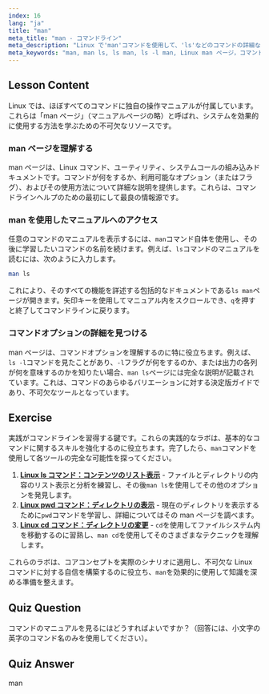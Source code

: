 ```yaml
---
index: 16
lang: "ja"
title: "man"
meta_title: "man - コマンドライン"
meta_description: "Linux で'man'コマンドを使用して、'ls'などのコマンドの詳細なマニュアルにアクセスする方法を学びます。man ls ページを理解して、コマンドラインを習得しましょう。"
meta_keywords: "man, man ls, ls man, ls -l man, Linux man ページ，コマンドマニュアル，Linux ドキュメント，コマンドラインヘルプ"
---
```


## Lesson Content

Linux では、ほぼすべてのコマンドに独自の操作マニュアルが付属しています。これらは「man ページ」（マニュアルページの略）と呼ばれ、システムを効果的に使用する方法を学ぶための不可欠なリソースです。

### man ページを理解する

man ページは、Linux コマンド、ユーティリティ、システムコールの組み込みドキュメントです。コマンドが何をするか、利用可能なオプション（またはフラグ）、およびその使用方法について詳細な説明を提供します。これらは、コマンドラインヘルプのための最初にして最良の情報源です。

### man を使用したマニュアルへのアクセス

任意のコマンドのマニュアルを表示するには、`man`コマンド自体を使用し、その後に学習したいコマンドの名前を続けます。例えば、`ls`コマンドのマニュアルを読むには、次のように入力します。

```bash
man ls
```

これにより、そのすべての機能を詳述する包括的なドキュメントである`ls man`ページが開きます。矢印キーを使用してマニュアル内をスクロールでき、`q`を押すと終了してコマンドラインに戻ります。

### コマンドオプションの詳細を見つける

man ページは、コマンドオプションを理解するのに特に役立ちます。例えば、`ls -l`コマンドを見たことがあり、`-l`フラグが何をするのか、または出力の各列が何を意味するのかを知りたい場合、`man ls`ページには完全な説明が記載されています。これは、コマンドのあらゆるバリエーションに対する決定版ガイドであり、不可欠なツールとなっています。

## Exercise

実践がコマンドラインを習得する鍵です。これらの実践的なラボは、基本的なコマンドに関するスキルを強化するのに役立ちます。完了したら、`man`コマンドを使用して各ツールの完全な可能性を探ってください。

1. **[Linux ls コマンド：コンテンツのリスト表示](https://labex.io/ja/labs/linux-linux-ls-command-content-listing-219205)** - ファイルとディレクトリの内容のリスト表示と分析を練習し、その後`man ls`を使用してその他のオプションを発見します。
2. **[Linux pwd コマンド：ディレクトリの表示](https://labex.io/ja/labs/linux-linux-pwd-command-directory-displaying-209734)** - 現在のディレクトリを表示するために`pwd`コマンドを学習し、詳細についてはその man ページを調べます。
3. **[Linux cd コマンド：ディレクトリの変更](https://labex.io/ja/labs/linux-linux-cd-command-directory-changing-209733)** - `cd`を使用してファイルシステム内を移動するのに習熟し、`man cd`を使用してそのさまざまなテクニックを理解します。

これらのラボは、コアコンセプトを実際のシナリオに適用し、不可欠な Linux コマンドに対する自信を構築するのに役立ち、`man`を効果的に使用して知識を深める準備を整えます。

## Quiz Question

コマンドのマニュアルを見るにはどうすればよいですか？（回答には、小文字の英字のコマンド名のみを使用してください）。

## Quiz Answer

man
